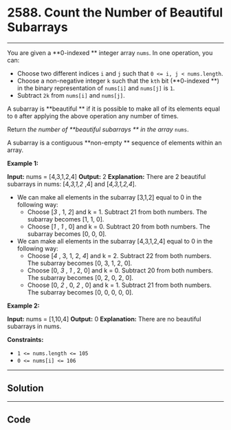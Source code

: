 # 2588. Count the Number of Beautiful Subarrays

---

You are given a **0-indexed ** integer array `nums`. In one operation, you can:

  * Choose two different indices `i` and `j` such that `0 <= i, j < nums.length`.
  * Choose a non-negative integer `k` such that the `kth` bit (**0-indexed **) in the binary representation of `nums[i]` and `nums[j]` is `1`.
  * Subtract `2k` from `nums[i]` and `nums[j]`.



A subarray is **beautiful ** if it is possible to make all of its elements equal to `0` after applying the above operation any number of times.

Return _the number of **beautiful subarrays ** in the array_ `nums`.

A subarray is a contiguous **non-empty ** sequence of elements within an array.

 

**Example 1:**


**Input:** nums = [4,3,1,2,4]
**Output:** 2
**Explanation:** There are 2 beautiful subarrays in nums: [4,_3,1,2_ ,4] and [_4,3,1,2,4_].
- We can make all elements in the subarray [3,1,2] equal to 0 in the following way:
  - Choose [_3_ , 1, _2_] and k = 1. Subtract 21 from both numbers. The subarray becomes [1, 1, 0].
  - Choose [_1_ , _1_ , 0] and k = 0. Subtract 20 from both numbers. The subarray becomes [0, 0, 0].
- We can make all elements in the subarray [4,3,1,2,4] equal to 0 in the following way:
  - Choose [_4_ , 3, 1, 2, _4_] and k = 2. Subtract 22 from both numbers. The subarray becomes [0, 3, 1, 2, 0].
  - Choose [0, _3_ , _1_ , 2, 0] and k = 0. Subtract 20 from both numbers. The subarray becomes [0, 2, 0, 2, 0].
  - Choose [0, _2_ , 0, _2_ , 0] and k = 1. Subtract 21 from both numbers. The subarray becomes [0, 0, 0, 0, 0].


**Example 2:**


**Input:** nums = [1,10,4]
**Output:** 0
**Explanation:** There are no beautiful subarrays in nums.


 

**Constraints:**

  * `1 <= nums.length <= 105`
  * `0 <= nums[i] <= 106`

---

## Solution



---

## Code
```python


```